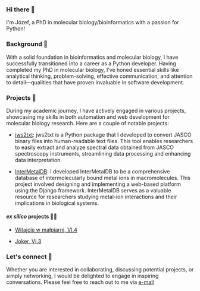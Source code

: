 ### Hi there 👋

I'm Józef, a PhD in molecular biology/bioinformatics with a passion for Python!

### Background 💭

With a solid foundation in bioinformatics and molecular biology, I have successfully transitioned into a career as a Python developer. Having completed my PhD in molecular biology, I’ve honed essential skills like analytical thinking, problem-solving, effective communication, and attention to detail—qualities that have proven invaluable in software development.

### Projects 👷
During my academic journey, I have actively engaged in various projects, showcasing my skills in both automation and web development for molecular biology research. Here are a couple of notable projects:

 - [jws2txt](https://pypi.org/project/jws2txt/): jws2txt is a Python package that I developed to convert JASCO binary files into human-readable text files. This tool enables researchers to easily extract and analyze spectral data obtained from JASCO spectroscopy instruments, streamlining data processing and enhancing data interpretation.

 - [InterMetalDB](https://intermetaldb.biotech.uni.wroc.pl/): I developed InterMetalDB to be a comprehensive database of intermolecularly bound metal ions in macromolecules. This project involved designing and implementing a web-based platform using the Django framework. InterMetalDB serves as a valuable resource for researchers studying metal-ion interactions and their implications in biological systems.

#### _ex silico_ projects 🧗‍♂️
 - [Witajcie w małpiarni, VI.4](https://topo.portalgorski.pl/droga,9935,T%C4%99pa-i-Ptak,Witajcie-w-ma%C5%82piarni)

 - [Joker, VI.3](https://topo.portalgorski.pl/droga,12336,Joker,Abstrakcja)

### Let's connect 🔌
Whether you are interested in collaborating, discussing potential projects, or simply networking, I would be delighted to engage in inspiring conversations. Please feel free to reach out to me via [e-mail](mailto:jozeftran@gmail.com)


<!--
**jzftran/jzftran** is a ✨ _special_ ✨ repository because its `README.md` (this file) appears on your GitHub profile.

Here are some ideas to get you started:

- 🔭 I’m currently working on ...
- 🌱 I’m currently learning ...
- 👯 I’m looking to collaborate on ...
- 🤔 I’m looking for help with ...
- 💬 Ask me about ...
- 📫 How to reach me: ...
- 😄 Pronouns: ...
- ⚡ Fun fact: ...
-->
